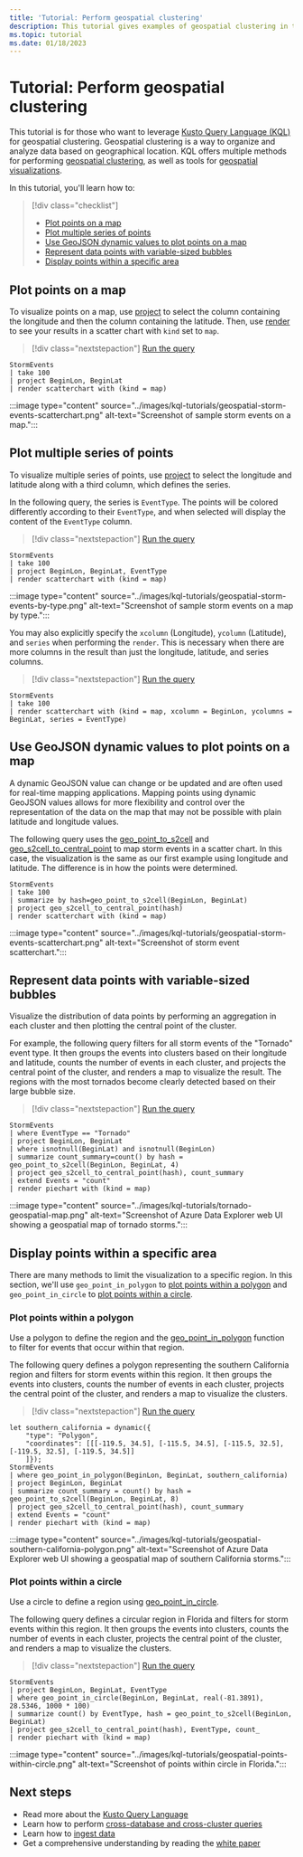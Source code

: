 ```yaml
---
title: 'Tutorial: Perform geospatial clustering'
description: This tutorial gives examples of geospatial clustering in the Kusto Query Language.
ms.topic: tutorial
ms.date: 01/18/2023
---
```


# Tutorial: Perform geospatial clustering

This tutorial is for those who want to leverage [Kusto Query Language (KQL)](../index.md) for geospatial clustering. Geospatial clustering is a way to organize and analyze data based on geographical location. KQL offers multiple methods for performing [geospatial clustering](../geospatial-grid-systems.md), as well as tools for [geospatial visualizations](../geospatial-visualizations.md).

In this tutorial, you'll learn how to:

> [!div class="checklist"]
>
> * [Plot points on a map](#plot-points-on-a-map)
> * [Plot multiple series of points](#plot-multiple-series-of-points)
> * [Use GeoJSON dynamic values to plot points on a map](#use-geojson-dynamic-values-to-plot-points-on-a-map)
> * [Represent data points with variable-sized bubbles](#represent-data-points-with-variable-sized-bubbles)
> * [Display points within a specific area](#display-points-within-a-specific-area)

## Plot points on a map

To visualize points on a map, use [project](../projectoperator.md) to select the column containing the longitude and then the column containing the latitude. Then, use [render](../renderoperator.md) to see your results in a scatter chart with `kind` set to `map`.

> [!div class="nextstepaction"]
> <a href="https://dataexplorer.azure.com/clusters/help/databases/Samples?query=H4sIAAAAAAAAAwsuyS/KdS1LzSsp5qpRKEnMTlUwNDAAMguK8rNSk0sUnFLTM/N88vN0oKzEEqBkUWpeSmqRQnFyYklJalFyRmJRiUJ5ZkmGgkZ2Zl6Kgq1CbmKBJgAmnyYWWwAAAA==" target="_blank">Run the query</a>

```kusto
StormEvents
| take 100
| project BeginLon, BeginLat
| render scatterchart with (kind = map)
```

:::image type="content" source="../images/kql-tutorials/geospatial-storm-events-scatterchart.png" alt-text="Screenshot of sample storm events on a map.":::

## Plot multiple series of points

To visualize multiple series of points, use [project](../projectoperator.md) to select the longitude and latitude along with a third column, which defines the series.

In the following query, the series is `EventType`. The points will be colored differently according to their `EventType`, and when selected will display the content of the `EventType` column.

> [!div class="nextstepaction"]
> <a href="https://dataexplorer.azure.com/clusters/help/databases/Samples?query=H4sIAAAAAAAAAwsuyS/KdS1LzSsp5qpRKEnMTlUwNDAAMguK8rNSk0sUnFLTM/N88vN0oKzEEh0FsPqQyoJUoLqi1LyU1CKF4uTEkpLUouSMxKIShfLMkgwFjezMvBQFW4XcxAJNAKZVk/hmAAAA" target="_blank">Run the query</a>

```kusto
StormEvents
| take 100
| project BeginLon, BeginLat, EventType
| render scatterchart with (kind = map)
```

:::image type="content" source="../images/kql-tutorials/geospatial-storm-events-by-type.png" alt-text="Screenshot of sample storm events on a map by type.":::

You may also explicitly specify the `xcolumn` (Longitude), `ycolumn` (Latitude), and `series` when performing the `render`. This is necessary when there are more columns in the result than just the longitude, latitude, and series columns.

> [!div class="nextstepaction"]
> <a href="https://dataexplorer.azure.com/clusters/help/databases/Samples?query=H4sIAAAAAAAAAwsuyS/KdS1LzSsp5qpRKEnMTlUwNDAAMotS81JSixSKkxNLSlKLkjMSi0oUyjNLMhQ0sjPzUhRsFXITC3QUKpLzc0pz84Bcp9T0zDyf/DwdhUqIWDFcMLFER6E4tSgzFSQEtiuksiBVEwDmTUhSewAAAA==" target="_blank">Run the query</a>

```kusto
StormEvents
| take 100
| render scatterchart with (kind = map, xcolumn = BeginLon, ycolumns = BeginLat, series = EventType)
```

## Use GeoJSON dynamic values to plot points on a map

A dynamic GeoJSON value can change or be updated and are often used for real-time mapping applications. Mapping points using dynamic GeoJSON values allows for more flexibility and control over the representation of the data on the map that may not be possible with plain latitude and longitude values.

The following query uses the [geo_point_to_s2cell](../geo-point-to-s2cell-function.md) and [geo_s2cell_to_central_point](../geo-s2cell-to-central-point-function.md) to map storm events in a scatter chart. In this case, the visualization is the same as our first example using longitude and latitude. The difference is in how the points were determined.

```kusto
StormEvents
| take 100
| summarize by hash=geo_point_to_s2cell(BeginLon, BeginLat)
| project geo_s2cell_to_central_point(hash)
| render scatterchart with (kind = map)
```

:::image type="content" source="../images/kql-tutorials/geospatial-storm-events-scatterchart.png" alt-text="Screenshot of storm event scatterchart.":::

## Represent data points with variable-sized bubbles

Visualize the distribution of data points by performing an aggregation in each cluster and then plotting the central point of the cluster.

For example, the following query filters for all storm events of the "Tornado" event type. It then groups the events into clusters based on their longitude and latitude, counts the number of events in each cluster, and projects the central point of the cluster, and renders a map to visualize the result. The regions with the most tornados become clearly detected based on their large bubble size.

> [!div class="nextstepaction"]
> <a href="https://dataexplorer.azure.com/clusters/help/databases/Samples?query=H4sIAAAAAAAAA2VQsU7DQAzd+QorU07KhFhvqdSNje7RcbV6B4l98jktQXw8TtJCEZuf/d7zs1+UZdyfkbQ+fMEloSCs8DAXBO+hObBQOHJj4yL8hlFhh6dMz0zdtQr6o82VWGkahvY2chDo+K/P5ExTp3EMkj8RIk+k/YZnv6LWwesMKdQEHk7IfeFsHOW+Pka8c/qN0cGTu8u5iDbuoop2lYRhs2kXX9f93WtS/FC0uNtHbG+zEpbjxfooUDLGFEThkjVB+56N7WEMxX0DtXW+QEsBAAA=" target="_blank">Run the query</a>

```kusto
StormEvents
| where EventType == "Tornado"
| project BeginLon, BeginLat
| where isnotnull(BeginLat) and isnotnull(BeginLon)
| summarize count_summary=count() by hash = geo_point_to_s2cell(BeginLon, BeginLat, 4)
| project geo_s2cell_to_central_point(hash), count_summary
| extend Events = "count"
| render piechart with (kind = map)
```

:::image type="content" source="../images/kql-tutorials/tornado-geospatial-map.png" alt-text="Screenshot of Azure Data Explorer web UI showing a geospatial map of tornado storms.":::

## Display points within a specific area

There are many methods to limit the visualization to a specific region. In this section, we'll use `geo_point_in_polygon` to [plot points within a polygon](#plot-points-within-a-polygon) and `geo_point_in_circle` to [plot points within a circle](#plot-points-within-a-circle).

### Plot points within a polygon

Use a polygon to define the region and the [geo_point_in_polygon](../geo-point-in-polygon-function.md) function to filter for events that occur within that region.

The following query defines a polygon representing the southern California region and filters for storm events within this region. It then groups the events into clusters, counts the number of events in each cluster, projects the central point of the cluster, and renders a map to visualize the clusters.

> [!div class="nextstepaction"]
> <a href="https://dataexplorer.azure.com/clusters/help/databases/Samples?query=H4sIAAAAAAAAA21QTU+EQAy98yuaOUGCm+wqiavZi4k3DyYeCSHj0IVRmJKZ4oof/90CiR+ROfW17/W9TosMgQZu0LvS6NYeyTur4QDV6HRnTfwegTzFY4/qCtQ9tWNNTqVL2xD5yjrNGGSa5/nZdrvfZCmcX2yyIoUJZ6t49433q3jiF7NJ8ZlcRw9Mvrt9Qcch+oCT5EWokcqerOPSOinmYPEN1tbdkUthqTSnaxcmsqX39ISG4b9EhmHoOu3tG4KhQSwWPMrPzDhO4HGERodGOj9BmMqwM9i2qzkuf7tOooU7qYxc5nW7rImnvUn611mk+MroKli+QXzVTFAy8dJHD71F02jPcLLcQPxshX2ATvfJF6/vcb7pAQAA" target="_blank">Run the query</a>

```kusto
let southern_california = dynamic({
    "type": "Polygon",
    "coordinates": [[[-119.5, 34.5], [-115.5, 34.5], [-115.5, 32.5], [-119.5, 32.5], [-119.5, 34.5]]
    ]});
StormEvents
| where geo_point_in_polygon(BeginLon, BeginLat, southern_california)
| project BeginLon, BeginLat
| summarize count_summary = count() by hash = geo_point_to_s2cell(BeginLon, BeginLat, 8)
| project geo_s2cell_to_central_point(hash), count_summary
| extend Events = "count"
| render piechart with (kind = map)
```

:::image type="content" source="../images/kql-tutorials/geospatial-southern-california-polygon.png" alt-text="Screenshot of Azure Data Explorer web UI showing a geospatial map of southern California storms.":::

### Plot points within a circle

Use a circle to define a region using [geo_point_in_circle](../geo-point-in-circle-function.md).

The following query defines a circular region in Florida and filters for storm events within this region. It then groups the events into clusters, counts the number of events in each cluster, projects the central point of the cluster, and renders a map to visualize the clusters.

> [!div class="nextstepaction"]
> <a href="https://dataexplorer.azure.com/clusters/help/databases/Samples?query=H4sIAAAAAAAAA22PsY7CMAyG93sKjwnKoRa4UxlYkNjYYI9CsEju0iRyDQjEw5MCEh2Y7OH//s/ecKJ2dcLI3dcNMqU/tAxLPPi4TlG9NsMKHqHtJWPJnR0SwgGTzslH1j5q68kGFJ9IQhPEd1OPp828lgomzfhnOvtVUFdVBaN+yFLaHdvWkL8i2HSMLCTsLm+rAmc6B4uBlZPuJhZD+GCVg2964hnsEVsKyYRnh+hLpRpqHnJdcMK4R4Ls0TpDDGfPDsS/j/tyRWuyvAMDvYMKPAEAAA==" target="_blank">Run the query</a>

```kusto
StormEvents
| project BeginLon, BeginLat, EventType
| where geo_point_in_circle(BeginLon, BeginLat, real(-81.3891), 28.5346, 1000 * 100)
| summarize count() by EventType, hash = geo_point_to_s2cell(BeginLon, BeginLat)
| project geo_s2cell_to_central_point(hash), EventType, count_
| render piechart with (kind = map)
```

:::image type="content" source="../images/kql-tutorials/geospatial-points-within-circle.png" alt-text="Screenshot of points within circle in Florida.":::

## Next steps

* Read more about the [Kusto Query Language](../index.md)
* Learn how to perform [cross-database and cross-cluster queries](../cross-cluster-or-database-queries.md)
* Learn how to [ingest data](../../../ingest-sample-data.md)
* Get a comprehensive understanding by reading the [white paper](https://azure.microsoft.com/mediahandler/files/resourcefiles/azure-data-explorer/Azure_Data_Explorer_white_paper.pdf)
